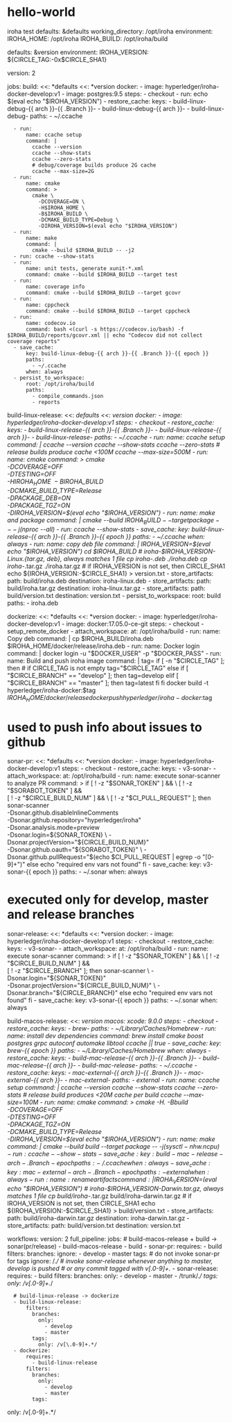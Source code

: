 # hello-world
iroha test
defaults: &defaults
  working_directory: /opt/iroha
  environment:
    IROHA_HOME: /opt/iroha
    IROHA_BUILD: /opt/iroha/build

defaults: &version
  environment:
    IROHA_VERSION: ${CIRCLE_TAG:-0x$CIRCLE_SHA1}

version: 2

jobs:
  build:
    <<: *defaults
    <<: *version
    docker:
      - image: hyperledger/iroha-docker-develop:v1
      - image: postgres:9.5
    steps:
      - checkout
      - run: echo $(eval echo "$IROHA_VERSION")
      - restore_cache:
          keys:
            - build-linux-debug-{{ arch }}-{{ .Branch }}-
            - build-linux-debug-{{ arch }}-
            - build-linux-debug-
          paths:
            - ~/.ccache

      - run:
          name: ccache setup
          command: |
            ccache --version
            ccache --show-stats
            ccache --zero-stats
            # debug/coverage builds produce 2G cache
            ccache --max-size=2G
      - run:
          name: cmake
          command: >
            cmake \
              -DCOVERAGE=ON \
              -H$IROHA_HOME \
              -B$IROHA_BUILD \
              -DCMAKE_BUILD_TYPE=Debug \
              -DIROHA_VERSION=$(eval echo "$IROHA_VERSION")
      - run:
          name: make
          command: |
            cmake --build $IROHA_BUILD -- -j2
      - run: ccache --show-stats
      - run:
          name: unit tests, generate xunit-*.xml
          command: cmake --build $IROHA_BUILD --target test
      - run:
          name: coverage info
          command: cmake --build $IROHA_BUILD --target gcovr
      - run:
          name: cppcheck
          command: cmake --build $IROHA_BUILD --target cppcheck
      - run:
          name: codecov.io
          command: bash <(curl -s https://codecov.io/bash) -f $IROHA_BUILD/reports/gcovr.xml || echo "Codecov did not collect coverage reports"
      - save_cache:
          key: build-linux-debug-{{ arch }}-{{ .Branch }}-{{ epoch }}
          paths:
            - ~/.ccache
          when: always
      - persist_to_workspace:
          root: /opt/iroha/build
          paths:
            - compile_commands.json
            - reports



  build-linux-release:
    <<: *defaults
    <<: *version
    docker:
      - image: hyperledger/iroha-docker-develop:v1
    steps:
      - checkout
      - restore_cache:
          keys:
            - build-linux-release-{{ arch }}-{{ .Branch }}-
            - build-linux-release-{{ arch }}-
            - build-linux-release-
          paths:
            - ~/.ccache
      - run:
          name: ccache setup
          command: |
            ccache --version
            ccache --show-stats
            ccache --zero-stats
            # release builds produce cache <100M
            ccache --max-size=500M
      - run:
          name: cmake
          command: >
            cmake \
              -DCOVERAGE=OFF \
              -DTESTING=OFF \
              -H$IROHA_HOME \
              -B$IROHA_BUILD \
              -DCMAKE_BUILD_TYPE=Release \
              -DPACKAGE_DEB=ON \
              -DPACKAGE_TGZ=ON \
              -DIROHA_VERSION=$(eval echo "$IROHA_VERSION")
      - run:
          name: make and package
          command: |
            cmake --build $IROHA_BUILD --target package -- -j$(nproc --all)
      - run: ccache --show-stats
      - save_cache:
          key: build-linux-release-{{ arch }}-{{ .Branch }}-{{ epoch }}
          paths:
            - ~/.ccache
          when: always
      - run:
          name: copy deb file
          command: |
            IROHA_VERSION=$(eval echo "$IROHA_VERSION")
            cd $IROHA_BUILD
            # iroha-$IROHA_VERSION-Linux.{tar.gz, deb}, always matches 1 file
            cp iroha-*.deb ./iroha.deb
            cp iroha-*.tar.gz ./iroha.tar.gz
            # if IROHA_VERSION is not set, then CIRCLE_SHA1
            echo ${IROHA_VERSION:-$CIRCLE_SHA1} > version.txt
      - store_artifacts:
          path: build/iroha.deb
          destination: iroha-linux.deb
      - store_artifacts:
          path: build/iroha.tar.gz
          destination: iroha-linux.tar.gz
      - store_artifacts:
          path: build/version.txt
          destination: version.txt
      - persist_to_workspace:
          root: build
          paths:
            - iroha.deb



  dockerize:
    <<: *defaults
    <<: *version
    docker:
      - image: hyperledger/iroha-docker-develop:v1
      - image: docker:17.05.0-ce-git
    steps:
      - checkout
      - setup_remote_docker
      - attach_workspace:
          at: /opt/iroha/build
      - run:
          name: Copy deb
          command: |
            cp $IROHA_BUILD/iroha.deb $IROHA_HOME/docker/release/iroha.deb
      - run:
          name: Docker login
          command: |
            docker login -u "$DOCKER_USER" -p "$DOCKER_PASS"
      - run:
          name: Build and push iroha image
          command: |
            tag=
            if [ -n "$CIRCLE_TAG" ]; then
              # if CIRCLE_TAG is not empty
              tag="$CIRCLE_TAG"
            else
              if [ "$CIRCLE_BRANCH" == "develop" ]; then
                tag=develop
              elif [ "$CIRCLE_BRANCH" == "master" ]; then
                tag=latest
              fi
            fi
            docker build -t hyperledger/iroha-docker:$tag $IROHA_HOME/docker/release
            docker push hyperledger/iroha-docker:$tag
  # used to push info about issues to github
  sonar-pr:
    <<: *defaults
    <<: *version
    docker:
      - image: hyperledger/iroha-docker-develop:v1
    steps:
      - checkout
      - restore_cache:
          keys:
            - v3-sonar-
      - attach_workspace:
          at: /opt/iroha/build
      - run:
          name: execute sonar-scanner to analyze PR
          command: >
            if [ ! -z "$SONAR_TOKEN" ] && \
              [ ! -z "$SORABOT_TOKEN" ] && \
              [ ! -z "$CIRCLE_BUILD_NUM" ] && \
              [ ! -z "$CI_PULL_REQUEST" ]; then
              sonar-scanner \
                -Dsonar.github.disableInlineComments \
                -Dsonar.github.repository="hyperledger/iroha" \
                -Dsonar.analysis.mode=preview \
                -Dsonar.login=${SONAR_TOKEN} \
                -Dsonar.projectVersion="${CIRCLE_BUILD_NUM}" \
                -Dsonar.github.oauth="${SORABOT_TOKEN}" \
                -Dsonar.github.pullRequest="$(echo $CI_PULL_REQUEST | egrep -o "[0-9]+")"
            else
              echo "required env vars not found"
            fi
      - save_cache:
          key: v3-sonar-{{ epoch }}
          paths:
            - ~/.sonar
          when: always


  # executed only for develop, master and release branches
  sonar-release:
    <<: *defaults
    <<: *version
    docker:
      - image: hyperledger/iroha-docker-develop:v1
    steps:
      - checkout
      - restore_cache:
          keys:
            - v3-sonar-
      - attach_workspace:
          at: /opt/iroha/build
      - run:
          name: execute sonar-scanner
          command: >
            if [ ! -z "$SONAR_TOKEN" ] && \
              [ ! -z "$CIRCLE_BUILD_NUM" ] && \
              [ ! -z "$CIRCLE_BRANCH" ]; then
              sonar-scanner \
                -Dsonar.login="${SONAR_TOKEN}" \
                -Dsonar.projectVersion="${CIRCLE_BUILD_NUM}" \
                -Dsonar.branch="${CIRCLE_BRANCH}"
            else
              echo "required env vars not found"
            fi
      - save_cache:
          key: v3-sonar-{{ epoch }}
          paths:
            - ~/.sonar
          when: always


  build-macos-release:
    <<: *version
    macos:
      xcode: 9.0.0
    steps:
      - checkout
      - restore_cache:
          keys:
            - brew-
          paths:
            - ~/Library/Caches/Homebrew
      - run:
          name: install dev dependencies
          command: brew install cmake boost postgres grpc autoconf automake libtool ccache || true
      - save_cache:
          key: brew-{{ epoch }}
          paths:
            - ~/Library/Caches/Homebrew
          when: always
      - restore_cache:
          keys:
            - build-mac-release-{{ arch }}-{{ .Branch }}-
            - build-mac-release-{{ arch }}-
            - build-mac-release-
          paths:
            - ~/.ccache
      - restore_cache:
          keys:
            - mac-external-{{ arch }}-{{ .Branch }}-
            - mac-external-{{ arch }}-
            - mac-external-
          paths:
            - external
      - run:
          name: ccache setup
          command: |
            ccache --version
            ccache --show-stats
            ccache --zero-stats
            # release build produces <20M cache per build
            ccache --max-size=100M
      - run:
          name: cmake
          command: >
            cmake -H. -Bbuild \
              -DCOVERAGE=OFF \
              -DTESTING=OFF \
              -DPACKAGE_TGZ=ON \
              -DCMAKE_BUILD_TYPE=Release \
              -DIROHA_VERSION=$(eval echo "$IROHA_VERSION")
      - run:
          name: make
          command: |
            cmake --build build --target package -- -j$(sysctl -n hw.ncpu)
      - run: ccache --show-stats
      - save_cache:
          key: build-mac-release-{{ arch }}-{{ .Branch }}-{{ epoch }}
          paths:
            - ~/.ccache
          when: always
      - save_cache:
          key: mac-external-{{ arch }}-{{ .Branch }}-{{ epoch }}
          paths:
            - external
          when: always
      - run:
          name: rename artifacts
          command: |
            IROHA_VERSION=$(eval echo "$IROHA_VERSION")
            # iroha-$IROHA_VERSION-Darwin.tar.gz, always matches 1 file
            cp build/iroha-*.tar.gz build/iroha-darwin.tar.gz
            # if IROHA_VERSION is not set, then CIRCLE_SHA1
            echo ${IROHA_VERSION:-$CIRCLE_SHA1} > build/version.txt
      - store_artifacts:
          path: build/iroha-darwin.tar.gz
          destination: iroha-darwin.tar.gz
      - store_artifacts:
          path: build/version.txt
          destination: version.txt

     

workflows:
  version: 2
  full_pipeline:
    jobs:
      # build-macos-release + build -> sonar(pr/release)
      - build-macos-release
      - build
      - sonar-pr:
          requires:
            - build
          filters:
            branches:
              ignore:
                - develop
                - master
            tags:
              # do not invoke sonar-pr for tags
              ignore: /.*/
      # invoke sonar-release whenever anything to master, develop is pushed
      # or any commit tagged with v[\.0-9]+.*
      - sonar-release:
          requires:
            - build
          filters:
            branches:
              only:
                - develop
                - master
                - /trunk\/.*/
            tags:
              only: /v[\.0-9]+.*/

      # build-linux-release -> dockerize
      - build-linux-release:
          filters:
            branches:
              only:
                - develop
                - master
            tags:
              only: /v[\.0-9]+.*/
      - dockerize:
          requires:
            - build-linux-release
          filters:
            branches:
              only:
                - develop
                - master
            tags:
only: /v[\.0-9]+.*/
